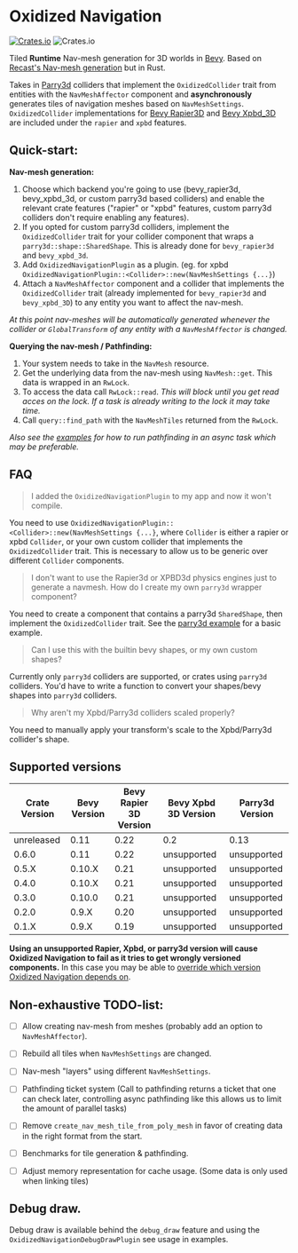 # Oxidized Navigation
[![Crates.io](https://img.shields.io/crates/v/oxidized_navigation)](https://crates.io/crates/oxidized_navigation/)
![Crates.io](https://img.shields.io/crates/l/oxidized_navigation)

Tiled **Runtime** Nav-mesh generation for 3D worlds in [Bevy](https://bevyengine.org/). Based on [Recast's Nav-mesh generation](https://github.com/recastnavigation/recastnavigation/) but in Rust.

Takes in [Parry3d](https://crates.io/crates/parry3d) colliders that implement the ``OxidizedCollider`` trait from entities with the ``NavMeshAffector`` component and **asynchronously** generates tiles of navigation meshes based on ``NavMeshSettings``. ``OxidizedCollider`` implementations for [Bevy Rapier3D](https://crates.io/crates/bevy_rapier3d) and [Bevy Xpbd_3D](https://crates.io/crates/bevy_xpbd_3d) are included under the `rapier` and `xpbd` features.

## Quick-start:
**Nav-mesh generation:**
1. Choose which backend you're going to use (bevy_rapier3d, bevy_xpbd_3d, or custom parry3d based colliders) and enable the relevant crate features ("rapier" or "xpbd" features, custom parry3d colliders don't require enabling any features).
2. If you opted for custom parry3d colliders, implement the `OxidizedCollider` trait for your collider component that wraps a `parry3d::shape::SharedShape`. This is already done for `bevy_rapier3d` and `bevy_xpbd_3d`.
3. Add ``OxidizedNavigationPlugin`` as a plugin. (eg. for xpbd `OxidizedNavigationPlugin::<Collider>::new(NavMeshSettings {...}`)
4. Attach a ``NavMeshAffector`` component and a collider that implements the `OxidizedCollider` trait (already implemented for `bevy_rapier3d` and `bevy_xpbd_3D`) to any entity you want to affect the nav-mesh.

*At this point nav-meshes will be automatically generated whenever the collider or ``GlobalTransform`` of any entity with a ``NavMeshAffector`` is changed.*

**Querying the nav-mesh / Pathfinding:**
1. Your system needs to take in the ``NavMesh`` resource.
2. Get the underlying data from the nav-mesh using ``NavMesh::get``. This data is wrapped in an ``RwLock``.
3. To access the data call ``RwLock::read``. *This will block until you get read acces on the lock. If a task is already writing to the lock it may take time.*
4. Call ``query::find_path`` with the ``NavMeshTiles`` returned from the ``RwLock``. 

*Also see the [examples](https://github.com/TheGrimsey/oxidized_navigation/tree/master/examples) for how to run pathfinding in an async task which may be preferable.*

## FAQ

> I added the `OxidizedNavigationPlugin` to my app and now it won't compile.

You need to use `OxidizedNavigationPlugin::<Collider>::new(NavMeshSettings {...}`, where `Collider` is either a rapier or xpbd `Collider`, or your own custom collider that implements the `OxidizedCollider` trait. This is necessary to allow us to be generic over different `Collider` components.

> I don't want to use the Rapier3d or XPBD3d physics engines just to generate a navmesh. How do I create my own `parry3d` wrapper component?

You need to create a component that contains a parry3d `SharedShape`, then implement the `OxidizedCollider` trait. See the [parry3d example](./examples/parry3d.rs) for a basic example.

> Can I use this with the builtin bevy shapes, or my own custom shapes?

Currently only `parry3d` colliders are supported, or crates using `parry3d` colliders. You'd have to write a function to convert your shapes/bevy shapes into `parry3d` colliders.

> Why aren't my Xpbd/Parry3d colliders scaled properly?

You need to manually apply your transform's scale to the Xpbd/Parry3d collider's shape.

## Supported versions

| Crate Version | Bevy Version | Bevy Rapier 3D Version | Bevy Xpbd 3D Version | Parry3d Version |
| ------------- | ------------ | ---------------------- | -------------------- | --------------- |
| unreleased    | 0.11         | 0.22                   | 0.2                  | 0.13            |
| 0.6.0         | 0.11         | 0.22                   | unsupported          | unsupported     |
| 0.5.X         | 0.10.X       | 0.21                   | unsupported          | unsupported     |
| 0.4.0         | 0.10.X       | 0.21                   | unsupported          | unsupported     |
| 0.3.0         | 0.10.0       | 0.21                   | unsupported          | unsupported     |
| 0.2.0         | 0.9.X        | 0.20                   | unsupported          | unsupported     |
| 0.1.X         | 0.9.X        | 0.19                   | unsupported          | unsupported     |

**Using an unsupported Rapier, Xpbd, or parry3d version will cause Oxidized Navigation to fail as it tries to get wrongly versioned components.**
In this case you may be able to [override which version Oxidized Navigation depends on](https://doc.rust-lang.org/cargo/reference/overriding-dependencies.html).

## Non-exhaustive TODO-list:

- [ ] Allow creating nav-mesh from meshes (probably add an option to ``NavMeshAffector``).
- [ ] Rebuild all tiles when ``NavMeshSettings`` are changed.

- [ ] Nav-mesh "layers" using different ``NavMeshSettings``.
- [ ] Pathfinding ticket system (Call to pathfinding returns a ticket that one can check later, controlling async pathfinding like this allows us to limit the amount of parallel tasks)
- [ ] Remove ``create_nav_mesh_tile_from_poly_mesh`` in favor of creating data in the right format from the start.
- [ ] Benchmarks for tile generation & pathfinding.
- [ ] Adjust memory representation for cache usage. (Some data is only used when linking tiles)

## Debug draw.

Debug draw is available behind the ``debug_draw`` feature and using the ``OxidizedNavigationDebugDrawPlugin`` see usage in examples.
